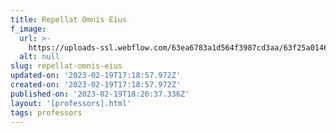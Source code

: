 ```yaml
---
title: Repellat Omnis Eius
f_image:
  url: >-
    https://uploads-ssl.webflow.com/63ea6783a1d564f3987cd3aa/63f25a01461ec322de502bb7_image20.jpeg
  alt: null
slug: repellat-omnis-eius
updated-on: '2023-02-19T17:18:57.972Z'
created-on: '2023-02-19T17:18:57.972Z'
published-on: '2023-02-19T18:26:37.336Z'
layout: '[professors].html'
tags: professors
---
```



